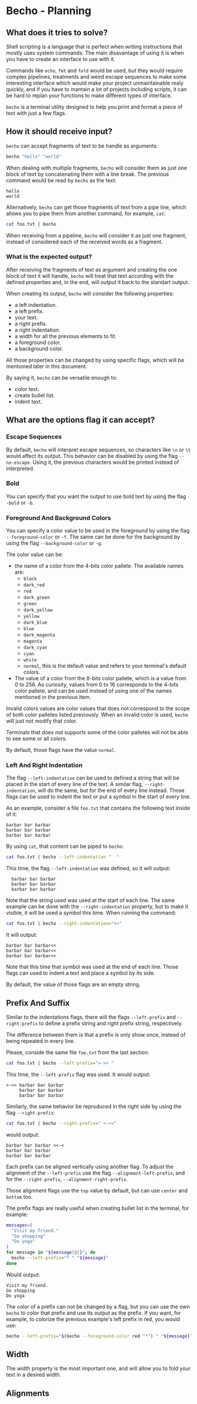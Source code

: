 # Becho - Planning


## What does it tries to solve?

Shell scripting is a language that is perfect when writing instructions that
mostly uses system commands. The main disavantage of using it is when you
have to create an interface to use with it.

Commands like `echo`, `fmt` and `fold` would be used, but they would require
complex pipelines, treatments and weird escape sequences to make some
interesting interface which would make your project unmaintainable realy
quickly, and if you have to mantain a lot of projects including scripts, it can
be hard to replan your functions to make different types of interface.

`becho` is a terminal utility designed to help you print and format a piece of
text with just a few flags.


## How it should receive input?

`becho` can accept fragments of text to be handle as arguments:

```bash
becho "hello" "world"
```

When dealing with multiple fragments, `becho` will consider them as just one
block of text by concatenating them with a line break. The previous command
would be read by `becho` as the text:

```
hello
world
```

Alternatively, `becho` can get those fragments of text from a pipe line,
which allows you to pipe them from another command, for example, `cat`:

```bash
cat foo.txt | becho
```

When receiving from a pipeline, `becho` will consider it as just one fragment,
instead of considered each of the received words as a fragment.


### What is the expected output?

After receiving the fragments of text as argument and creating the one block
of text it will handle, `becho` will treat that text according with the defined
properties and, in the end, will output it back to the standart output.

When creating its output, `becho` will consider the following properties:
  + a left indentation.
  + a left prefix.
  + your text.
  + a right prefix.
  + a right indentation.
  + a width for all the previous elements to fit.
  + a foreground color.
  + a background color.

All those properties can be changed by using specific flags, which will be
mentioned later in this document.

By saying it, `becho` can be versatile enough to:
  + color text.
  + create bullet list.
  + indent text.


## What are the options flag it can accept?


### Escape Sequences

By default, `becho` will interpret escape sequences, so characters like `\n`
or `\t` would affect its output. This behavior can be disabled by using the
flag `--no-escape`. Using it, the previous characters would be printed instead
of interpreted.


### Bold

You can specify that you want the output to use bold text by using the flag
`--bold` or `-b`.


### Foreground And Background Colors

You can specify a color value to be used in the foreground by using the flag
`--foreground-color` or `-f`. The same can be done for the background by using
the flag `--background-color` or `-g`.

The color value can be:
  + the name of a color from the 4-bits color pallete. The available names are:
    + `black`
    + `dark_red`
    + `red`
    + `dark_green`
    + `green`
    + `dark_yellow`
    + `yellow`
    + `dark_blue`
    + `blue`
    + `dark_magenta`
    + `magenta`
    + `dark_cyan`
    + `cyan`
    + `white`
    + `normal`, this is the default value and refers to your terminal's default
      colors.
  + The value of a color from the 8-bits color pallete, which is a value from
    0 to 256. As curiosity, values from 0 to 16 corresponds to the 4-bits color
    pallete, and can be used instead of using one of the names mentioned in the
    previous item.

Invalid colors values are color values that does not correspond to the scope
of both color palletes listed previously. When an invalid color is used,
`becho` will just not modify that color.

Terminals that does not supports some of the color palletes will not be
able to see some or all colors.

By default, those flags have the value `normal`.


### Left And Right Indentation

The flag `--left-indentation` can be used to defined a string that will
be placed in the start of every line of the text. A similar flag,
`--right-indentation`, will do the same, but for the end of every line
instead. Those flags can be used to indent the text or put a symbol in the
start of every line.

As an example, consider a file `foo.txt` that contains the following
text inside of it:

```
barbar bar barbar
barbar bar barbar
barbar bar barbar
```

By using `cat`, that content can be piped to `becho`:

```bash
cat foo.txt | becho --left-indentation "  "
```

This time, the flag `--left-indentation` was defined, so it will output:

```
  barbar bar barbar
  barbar bar barbar
  barbar bar barbar
```

Note that the string used was used at the start of each line. The same example
can be done with the `--right-indentation` property, but to make it visible,
it will be used a symbol this time. When running the command:

```bash
cat foo.txt | becho --right-indentation="<<"
```

It will output:

```
barbar bar barbar<<
barbar bar barbar<<
barbar bar barbar<<
```

Note that this time that symbol was used at the end of each line. Those flags
can used to indent a text and place a symbol by its side.

By default, the value of those flags are an empty string.

## Prefix And Suffix

Similar to the indentations flags, there will the flags `--left-prefix` and
`--right-prefix` to define a prefix string and right prefix string,
respectively.

The difference between them is that a prefix is only show once, instead of
being repeated in every line.

Please, conside the same file `foo.txt` from the last section:

```bash
cat foo.txt | becho --left-prefix=">->> "
```

This time, the `--left-prefix` flag was used. It would output:

```
>->> barbar bar barbar
     barbar bar barbar
     barbar bar barbar
```

Similarly, the same behavior be reproduced in the right side by using the
flag `--right-prefix`:

```bash
cat foo.txt | becho --right-prefix=" <-<<"
```

would output:

```
barbar bar barbar <<-<
barbar bar barbar
barbar bar barbar
```

Each prefix can be aligned vertically using another flag. To adjust the
alignment of the `--left-prefix` use the flag `--alignment-left-prefix`, and
for the `--right-prefix`, `--alignment-right-prefix`.

Those alignment flags use the `top` value by default, but can use `center` and
`bottom` too.

The prefix flags are really useful when creating bullet list in the terminal,
for example:

```bash
messages=(
  "Visit my friend."
  "Go shopping"
  "Do yoga"
)
for message in "${message[@]}"; do
  becho --left-prefix="* " "${message}"
done
```

Would output:

```
Visit my friend.
Go shopping
Do yoga
```

The color of a prefix can not be changed by a flag, but you can use the own
`becho` to color that prefix and use its output as the prefix. If you want,
for example, to colorize the previous example's left prefix in red, you
would use:

```bash
becho --left-prefix="$(becho --foreground-color red "*") " "${message}"
```


## Width


The width property is the most important one, and will allow you to fold
your text in a desired width.


## Alignments

